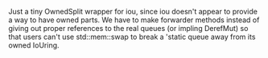 Just a tiny OwnedSplit wrapper for iou, since iou doesn't appear to provide a way to have owned parts. We have to make forwarder methods instead of giving out proper references to the real queues (or impling DerefMut) so that users can't use std::mem::swap to break a 'static queue away from its owned IoUring.
